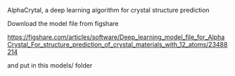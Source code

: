 
AlphaCrytal, a deep learning algorithm for crystal structure prediction

Download the model file from figshare

https://figshare.com/articles/software/Deep_learning_model_file_for_AlphaCrystal_For_structure_prediction_of_crystal_materials_with_12_atoms/23488214

and put in this models/ folder

